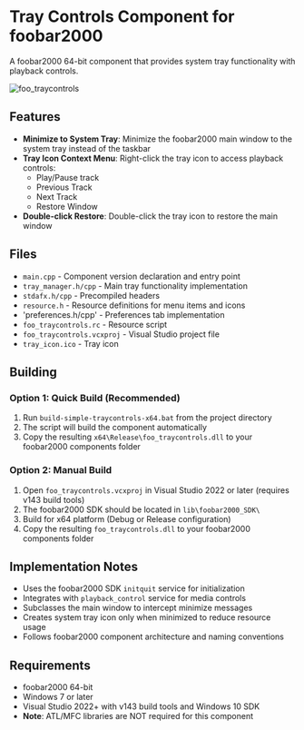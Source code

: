 # Tray Controls Component for foobar2000

A foobar2000 64-bit component that provides system tray functionality with playback controls.

![foo_traycontrols](https://github.com/user-attachments/assets/4dd555a2-fc98-420c-9f3d-f21829322f19)

## Features

- **Minimize to System Tray**: Minimize the foobar2000 main window to the system tray instead of the taskbar
- **Tray Icon Context Menu**: Right-click the tray icon to access playback controls:
  - Play/Pause track
  - Previous Track
  - Next Track
  - Restore Window
- **Double-click Restore**: Double-click the tray icon to restore the main window

## Files

- `main.cpp` - Component version declaration and entry point
- `tray_manager.h/cpp` - Main tray functionality implementation
- `stdafx.h/cpp` - Precompiled headers
- `resource.h` - Resource definitions for menu items and icons
- 'preferences.h/cpp' - Preferences tab implementation
- `foo_traycontrols.rc` - Resource script
- `foo_traycontrols.vcxproj` - Visual Studio project file
- `tray_icon.ico` - Tray icon

## Building

### Option 1: Quick Build (Recommended)
1. Run `build-simple-traycontrols-x64.bat` from the project directory
2. The script will build the component automatically
3. Copy the resulting `x64\Release\foo_traycontrols.dll` to your foobar2000 components folder

### Option 2: Manual Build
1. Open `foo_traycontrols.vcxproj` in Visual Studio 2022 or later (requires v143 build tools)
2. The foobar2000 SDK should be located in `lib\foobar2000_SDK\`
3. Build for x64 platform (Debug or Release configuration)
4. Copy the resulting `foo_traycontrols.dll` to your foobar2000 components folder

## Implementation Notes

- Uses the foobar2000 SDK `initquit` service for initialization
- Integrates with `playback_control` service for media controls
- Subclasses the main window to intercept minimize messages
- Creates system tray icon only when minimized to reduce resource usage
- Follows foobar2000 component architecture and naming conventions

## Requirements

- foobar2000 64-bit
- Windows 7 or later
- Visual Studio 2022+ with v143 build tools and Windows 10 SDK
- **Note**: ATL/MFC libraries are NOT required for this component
